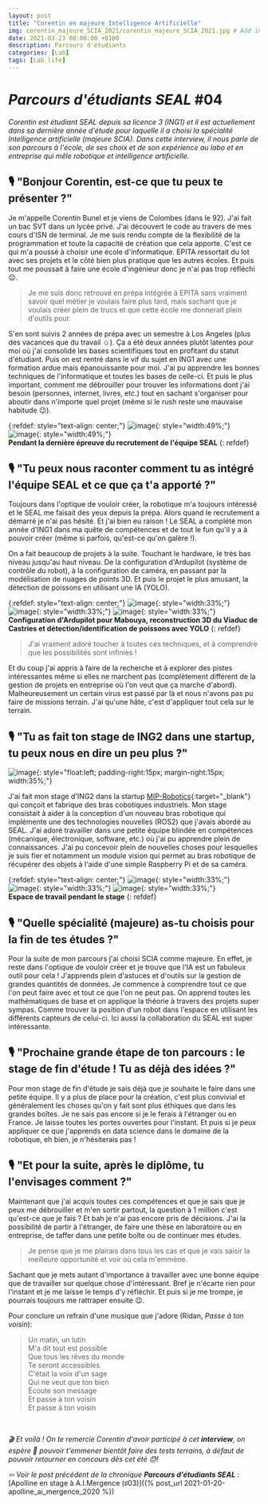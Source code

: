 ```yaml
---
layout: post
title: "Corentin en majeure Intelligence Artificielle"
img: corentin_majeure_SCIA_2021/corentin_majeure_SCIA_2021.jpg # Add image post (optional)
date: 2021-03-23 08:00:00 +0100
description: Parcours d'étudiants
categories: [Lab]
tags: [Lab life]
--- 
```



# *Parcours d'étudiants SEAL* #04


*Corentin est étudiant SEAL depuis sa licence 3 (ING1) et il est actuellement dans sa dernière année d'étude pour laquelle il a choisi la spécialité Intelligence artificielle (majeure SCIA). Dans cette interview, il nous parle de son parcours à l'école, de ses choix et de son expérience au labo et en entreprise qui mêle robotique et intelligence artificielle.*

## 🎙️ "Bonjour Corentin, est-ce que tu peux te présenter ?"


Je m'appelle Corentin Bunel et je viens de Colombes (dans le 92). J'ai fait un bac SVT dans un lycée privé. J'ai découvert le code au travers de mes cours d'ISN de terminal. Je me suis rendu compte de la flexibilité de la programmation et toute la capacité de création que cela apporte. C'est ce qui m'a poussé à choisir une école d'informatique. EPITA ressortait du lot avec ses projets et le côté bien plus pratique que les autres écoles. Et puis tout me poussait à faire une école d'ingénieur donc je n'ai pas trop réfléchi 😉.

> Je me suis donc retrouvé en prépa intégrée à EPITA sans vraiment savoir quel métier je voulais faire plus tard, mais sachant que je voulais créer plein de trucs et que cette école me donnerait plein d'outils pour. 

S'en sont suivis 2 années de prépa avec un semestre à Los Angeles (plus des vacances que du travail ☺️). Ça a été deux années plutôt latentes pour moi où j'ai consolidé les bases scientifiques tout en profitant du statut d'étudiant. Puis on est rentré dans le vif du sujet en ING1 avec une formation ardue mais épanouissante pour moi. J'ai pu apprendre les bonnes techniques de l'informatique et toutes les bases de celle-ci. Et puis le plus important, comment me débrouiller pour trouver les informations dont j'ai besoin (personnes, internet, livres, etc.) tout en sachant s'organiser pour aboutir dans n'importe quel projet (même si le rush reste une mauvaise habitude 😉).



{:refdef: style="text-align: center;"}
![image]({{site.baseurl}}/assets/img/corentin_majeure_SCIA_2021/recrutement_01.jpg){: style="width:49%;"}
![image]({{site.baseurl}}/assets/img/corentin_majeure_SCIA_2021/recrutement_02.jpg){: style="width:49%;"}<br/>
**Pendant la dernière épreuve du recrutement de l'équipe SEAL**
{: refdef}


## 🎙️ "Tu peux nous raconter comment tu as intégré l'équipe SEAL et ce que ça t'a apporté ?"

Toujours dans l'optique de vouloir créer, la robotique m'a toujours intéressé et le SEAL me faisait des yeux depuis la prépa. Alors quand le recrutement a démarré je n'ai pas hésité. Et j'ai bien eu raison ! Le SEAL a complété mon année d'ING1 dans ma quête de compétences et de tout le fun qu'il y a à pouvoir créer (même si parfois, qu'est-ce qu'on galère !). 


On a fait beaucoup de projets à la suite. Touchant le hardware, le très bas niveau jusqu'au haut niveau. De la configuration d'Ardupilot (système de contrôle du robot), à la configuration de caméra, en passant par la modélisation de nuages de points 3D. Et puis le projet le plus amusant, la détection de poissons en utilisant une IA (YOLO). 


{:refdef: style="text-align: center;"}
![image]({{site.baseurl}}/assets/img/corentin_majeure_SCIA_2021/mabouya.png){: style="width:33%;"}
![image]({{site.baseurl}}/assets/img/corentin_majeure_SCIA_2021/viaduc.png){: style="width:33%;"}
![image]({{site.baseurl}}/assets/img/corentin_majeure_SCIA_2021/yolo.png){: style="width:33%;"}<br/>
**Configuration d'Ardupilot pour Mabouya, reconstruction 3D du Viaduc de Castries et détection/identification de poissons avec YOLO**
{: refdef}


> J'ai vraiment adoré toucher à toutes ces techniques, et à comprendre que les possibilités sont infinies ! 

Et du coup j'ai appris à faire de la recherche et à explorer des pistes intéressantes même si elles ne marchent pas (complètement différent de la gestion de projets en entreprise où l'on veut que ça marche d'abord). Malheureusement un certain virus est passé par là et nous n'avons pas pu faire de missions terrain. J'ai qu'une hâte, c'est d'appliquer tout cela sur le terrain.



## 🎙️ "Tu as fait ton stage de ING2 dans une startup, tu peux nous en dire un peu plus ?"

![image]({{site.baseurl}}/assets/img/corentin_majeure_SCIA_2021/mip_robotics.jpg){: style="float:left; padding-right:15px; margin-right:15px; width:35%;"}

J'ai fait mon stage d'ING2 dans la startup [MIP-Robotics](https://www.mip-robotics.com/ "Lien vers MIP Robotics"){:target="_blank"} qui conçoit et fabrique des bras cobotiques industriels. Mon stage consistait à aider à la conception d'un nouveau bras robotique qui implémente une des technologies nouvelles (ROS2) que j'avais abordé au SEAL. J'ai adoré travailler dans une petite équipe blindée en compétences (mécanique, électronique, software, etc.) où j'ai pu apprendre plein de connaissances. J'ai pu concevoir plein de nouvelles choses pour lesquelles je suis fier et notamment un module vision qui permet au bras robotique de récupérer des objets à l'aide d'une simple Raspberry Pi et de sa caméra.


{:refdef: style="text-align: center;"}
![image]({{site.baseurl}}/assets/img/corentin_majeure_SCIA_2021/stage_02.jpg){: style="width:33%;"}
![image]({{site.baseurl}}/assets/img/corentin_majeure_SCIA_2021/stage_01.jpg){: style="width:33%;"}
![image]({{site.baseurl}}/assets/img/corentin_majeure_SCIA_2021/stage_03.jpg){: style="width:33%;"}<br/>
**Espace de travail pendant le stage**
{: refdef}



## 🎙️ "Quelle spécialité (majeure) as-tu choisis pour la fin de tes études ?"

Pour la suite de mon parcours j'ai choisi SCIA comme majeure. En effet, je reste dans l'optique de vouloir créer et je trouve que l'IA est un fabuleux outil pour cela ! J'apprends plein d'astuces et d'outils sur la gestion de grandes quantités de données. Je commence à comprendre tout ce que l'on peut faire avec et tout ce que l'on ne peut pas. On apprend toutes les mathématiques de base et on applique la théorie à travers des projets super sympas. Comme trouver la position d'un robot dans l'espace en utilisant les différents capteurs de celui-ci. Ici aussi la collaboration du SEAL est super intéressante.


## 🎙️ "Prochaine grande étape de ton parcours : le stage de fin d'étude ! Tu as déjà des idées ?"

Pour mon stage de fin d'étude je sais déjà que je souhaite le faire dans une petite équipe. Il y a plus de place pour la création, c'est plus convivial et généralement les choses qu'on y fait sont plus éthiques que dans les grandes boîtes. Je ne sais pas encore si je le ferais à l'étranger ou en France. Je laisse toutes les portes ouvertes pour l'instant. Et puis si je peux appliquer ce que j'apprends en data science dans le domaine de la robotique, eh bien, je n'hésiterais pas !

## 🎙️ "Et pour la suite, après le diplôme, tu l'envisages comment ?"

Maintenant que j'ai acquis toutes ces compétences et que je sais que je peux me débrouiller et m'en sortir partout, la question à 1 million c'est qu'est-ce que je fais ? Et bah je n'ai pas encore pris de décisions. J'ai la possibilité de partir à l'étranger, de faire une thèse en laboratoire ou en entreprise, de taffer dans une petite boîte ou de continuer mes études. 

> Je pense que je me plairais dans tous les cas et que je vais saisir la meilleure opportunité et voir où cela m'emmène. 

Sachant que je mets autant d'importance à travailler avec une bonne équipe que de travailler sur quelque chose d'intéressant. Bref je n'écarte rien pour l'instant et je me laisse le temps d'y réfléchir. Et puis si je me trompe, je pourrais toujours me rattraper ensuite 😉.

Pour conclure un refrain d'une musique que j'adore (Ridan, *Passe à ton voisin*):
> Un matin, un lutin<br/>
M'a dit tout est possible<br/>
Que tous les rêves du monde<br/>
Te seront accessibles<br/>
C'était la voix d'un sage<br/>
Qui ne veut que ton bien<br/>
Écoute son message<br/>
Et passe à ton voisin<br/>
Et passe à ton voisin


<br/>


*🎬 Et voilà ! On te remercie Corentin d'avoir participé à cet **interview**, on espère 🥺 pouvoir t'emmener bientôt faire des tests terrains, à défaut de pouvoir retourner en concours dès cet été 😓!*


*&#x21E6; Voir le post précédent de la chronique **Parcours d'étudiants SEAL*** : [Apolline en stage à A.I.Mergence (&#x266F;03)]({% post_url 2021-01-20-apolline_ai_mergence_2020 %})


